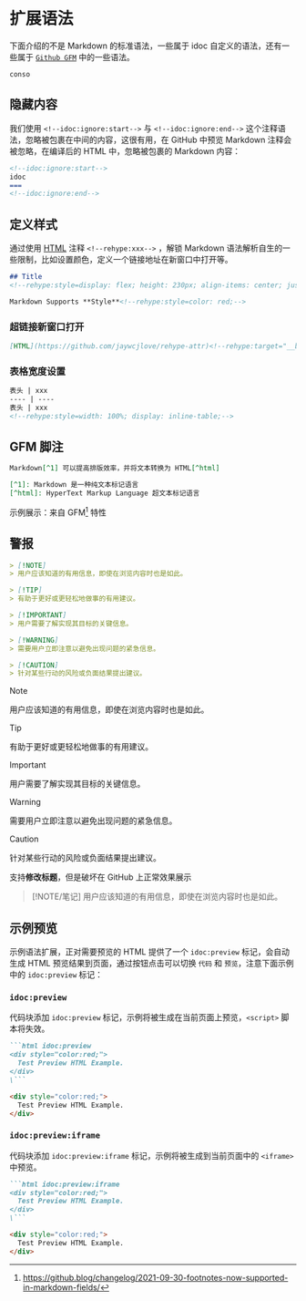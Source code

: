 扩展语法
===

下面介绍的不是 Markdown 的标准语法，一些属于 idoc 自定义的语法，还有一些属于 [`Github GFM`](https://github.github.com/gfm/) 中的一些语法。

```
conso
```

## 隐藏内容

我们使用 `<!--idoc:ignore:start-->`<!--rehype:style=background: #7ee787; color: #333;--> 与 `<!--idoc:ignore:end-->`<!--rehype:style=background: #7ee787; color: #333;--> 这个注释语法，忽略被包裹在中间的内容，这很有用，在 GitHub 中预览 Markdown 注释会被忽略，在编译后的 HTML 中，忽略被包裹的 Markdown 内容：

```markdown
<!--idoc:ignore:start-->
idoc
===
<!--idoc:ignore:end-->
```

## 定义样式

通过使用 [HTML](https://github.com/jaywcjlove/rehype-attr)<!--rehype:target="__blank"--> 注释 `<!--rehype:xxx-->`<!--rehype:style=color: #070707; background: #ffef66cc;--> ，解锁 Markdown 语法解析自生的一些限制，比如设置颜色，定义一个链接地址在新窗口中打开等。

```markdown
## Title
<!--rehype:style=display: flex; height: 230px; align-items: center; justify-content: center; font-size: 38px;-->

Markdown Supports **Style**<!--rehype:style=color: red;-->
```

### 超链接新窗口打开

```markdown
[HTML](https://github.com/jaywcjlove/rehype-attr)<!--rehype:target="__blank"-->
```

### 表格宽度设置

```markdown
表头 | xxx 
---- | ----
表头 | xxx 
<!--rehype:style=width: 100%; display: inline-table;-->
```

## GFM 脚注

```markdown
Markdown[^1] 可以提高排版效率，并将文本转换为 HTML[^html]

[^1]: Markdown 是一种纯文本标记语言
[^html]: HyperText Markup Language 超文本标记语言
```

示例展示：来自 GFM[^1] 特性

## 警报

```markdown
> [!NOTE]
> 用户应该知道的有用信息，即使在浏览内容时也是如此。

> [!TIP]
> 有助于更好或更轻松地做事的有用建议。

> [!IMPORTANT]
> 用户需要了解实现其目标的关键信息。

> [!WARNING]
> 需要用户立即注意以避免出现问题的紧急信息。

> [!CAUTION]
> 针对某些行动的风险或负面结果提出建议。
```


> [!NOTE]
> 用户应该知道的有用信息，即使在浏览内容时也是如此。

> [!TIP]
> 有助于更好或更轻松地做事的有用建议。

> [!IMPORTANT]
> 用户需要了解实现其目标的关键信息。

> [!WARNING]
> 需要用户立即注意以避免出现问题的紧急信息。

> [!CAUTION]
> 针对某些行动的风险或负面结果提出建议。

支持**修改标题**，但是破坏在 GitHub 上正常效果展示

> [!NOTE/笔记]
> 用户应该知道的有用信息，即使在浏览内容时也是如此。

## 示例预览

示例语法扩展，正对需要预览的 HTML 提供了一个 `idoc:preview` 标记，会自动生成 HTML 预览结果到页面，通过按钮点击可以切换 `代码` 和 `预览`，注意下面示例中的 `idoc:preview` 标记：


### `idoc:preview`

代码块添加 `idoc:preview` 标记，示例将被生成在当前页面上预览，`<script>` 脚本将失效。

```markdown
```html idoc:preview
<div style="color:red;">
  Test Preview HTML Example.
</div>
\```
```

```html idoc:preview
<div style="color:red;">
  Test Preview HTML Example.
</div>
```

### `idoc:preview:iframe`

代码块添加 `idoc:preview:iframe` 标记，示例将被生成到当前页面中的 `<iframe>` 中预览。

```markdown
```html idoc:preview:iframe
<div style="color:red;">
  Test Preview HTML Example.
</div>
\```
```

```html idoc:preview:iframe
<div style="color:red;">
  Test Preview HTML Example.
</div>
```


[^1]: https://github.blog/changelog/2021-09-30-footnotes-now-supported-in-markdown-fields/
